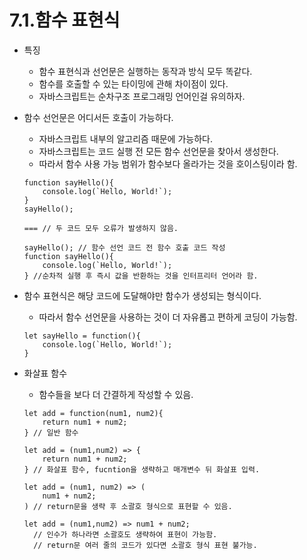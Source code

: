 # **7.1.함수 표현식**

* 특징
    - 함수 표현식과 선언문은 실행하는 동작과 방식 모두 똑같다.
    - 함수를 호출할 수 있는 타이밍에 관해 차이점이 있다.
    - 자바스크립트는 순차구조 프로그래밍 언어인걸 유의하자.

* 함수 선언문은 어디서든 호출이 가능하다.
    - 자바스크립트 내부의 알고리즘 때문에 가능하다.
    - 자바스크립트는 코드 실행 전 모든 함수 선언문을 찾아서 생성한다.
    - 따라서 함수 사용 가능 범위가 함수보다 올라가는 것을 호이스팅이라 함.

    ```JS
    function sayHello(){
        console.log(`Hello, World!`);
    }
    sayHello();

    === // 두 코드 모두 오류가 발생하지 않음.

    sayHello(); // 함수 선언 코드 전 함수 호출 코드 작성
    function sayHello(){
        console.log(`Hello, World!`);
    } //순차적 실행 후 즉시 값을 반환하는 것을 인터프리터 언어라 함.

    ```
* 함수 표현식은 해당 코드에 도달해야만 함수가 생성되는 형식이다.
    - 따라서 함수 선언문을 사용하는 것이 더 자유롭고 편하게 코딩이 가능함.
    ```JS
    let sayHello = function(){
        console.log(`Hello, World!`);
    }
    ```
* 화살표 함수
    - 함수들을 보다 더 간결하게 작성할 수 있음.
    ```JS
    let add = function(num1, num2){
        return num1 + num2;
    } // 일반 함수

    let add = (num1,num2) => {
        return num1 + num2;
    } // 화살표 함수, fucntion을 생략하고 매개변수 뒤 화살표 입력.

    let add = (num1, num2) => (
        num1 + num2; 
    ) // return문을 생략 후 소괄호 형식으로 표현할 수 있음.

    let add = (num1,num2) => num1 + num2;
      // 인수가 하나라면 소괄호도 생략하여 표현이 가능함.
      // return문 여러 줄의 코드가 있다면 소괄호 형식 표현 불가능.
    ```